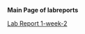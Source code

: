 **Main Page of labreports**  

[Lab Report 1-week-2](https://magikarp620.github.io/cse15l-lab0reports/lab-report-1-week-2.html)

